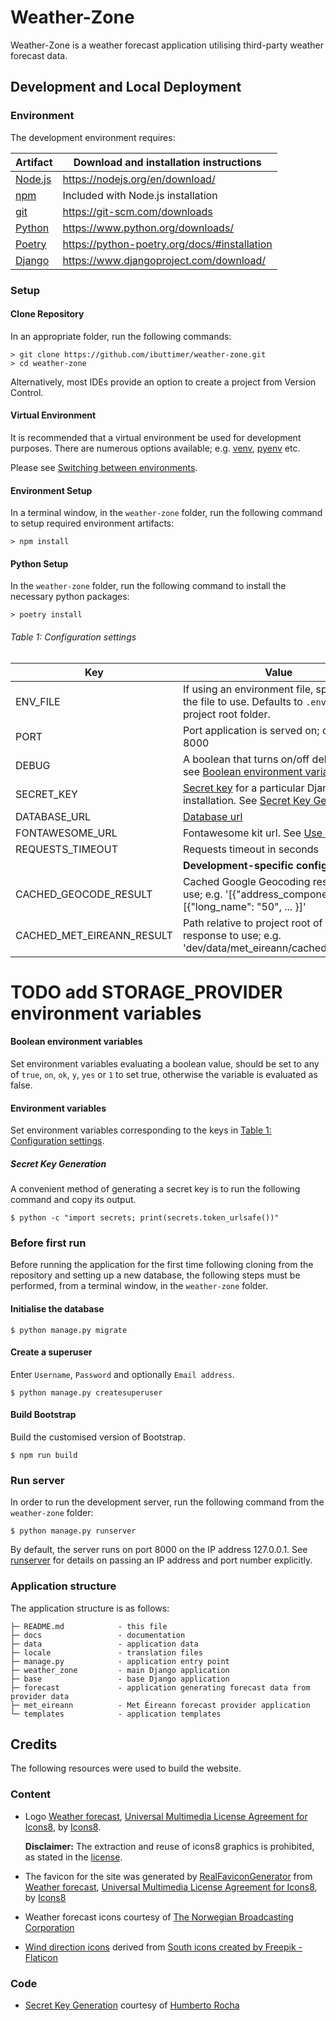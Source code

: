 # Weather-Zone

Weather-Zone is a weather forecast application utilising third-party weather forecast data.

## Development and Local Deployment
### Environment
The development environment requires:

| Artifact                                 | Download and installation instructions       |
|------------------------------------------|----------------------------------------------|
| [Node.js](https://nodejs.org/)           | https://nodejs.org/en/download/              |
| [npm](https://www.npmjs.com/)            | Included with Node.js installation           |
| [git](https://git-scm.com/)              | https://git-scm.com/downloads                |
| [Python](https://www.python.org/)        | https://www.python.org/downloads/            |
| [Poetry](https://python-poetry.org/)     | https://python-poetry.org/docs/#installation |
| [Django](https://www.djangoproject.com/) | https://www.djangoproject.com/download/      |

### Setup
#### Clone Repository
In an appropriate folder, run the following commands:
```shell
> git clone https://github.com/ibuttimer/weather-zone.git
> cd weather-zone
```
Alternatively, most IDEs provide an option to create a project from Version Control.

#### Virtual Environment
It is recommended that a virtual environment be used for development purposes.
There are numerous options available; e.g. [venv](https://packaging.python.org/en/latest/guides/installing-using-pip-and-virtual-environments/#creating-a-virtual-environment), [pyenv](https://github.com/pyenv/pyenv) etc. 

Please see [Switching between environments](https://python-poetry.org/docs/managing-environments/#switching-between-environments).

#### Environment Setup
In a terminal window, in the `weather-zone` folder, run the following command to setup required environment artifacts:
```shell
> npm install
```

#### Python Setup
In the `weather-zone` folder, run the following command to install the necessary python packages:
```shell
> poetry install
```

###### Table 1: Configuration settings
| Key                        | Value                                                                                                                                                                              |
|----------------------------|------------------------------------------------------------------------------------------------------------------------------------------------------------------------------------|
| ENV_FILE                   | If using an environment file, specifies the file to use. Defaults to `.env` in the project root folder.                                                                            |
| PORT                       | Port application is served on; default 8000                                                                                                                                        |
| DEBUG                      | A boolean that turns on/off debug mode; see [Boolean environment variables](#boolean-environment-variables)                                                                        |
| SECRET_KEY                 | [Secret key](https://docs.djangoproject.com/en/4.2/ref/settings/#std-setting-SECRET_KEY) for a particular Django installation. See [Secret Key Generation](#secret-key-generation) |
| DATABASE_URL               | [Database url](https://docs.djangoproject.com/en/4.2/ref/settings/#databases)                                                                                                      |
| FONTAWESOME_URL            | Fontawesome kit url. See [Use a Kit](https://fontawesome.com/docs/web/setup/use-kit)                                                                                               |
| REQUESTS_TIMEOUT           | Requests timeout in seconds                                                                                                                                                        |
|                            | **Development-specific configuration**                                                                                                                                             |
| CACHED_GEOCODE_RESULT      | Cached Google Geocoding response to use; e.g. '[{"address_components": [{"long_name": "50", ... }]'                                                                                |
| CACHED_MET_EIREANN_RESULT  | Path relative to project root of forecast response to use; e.g. 'dev/data/met_eireann/cached_resp.xml'                                                                             |

# TODO add STORAGE_PROVIDER environment variables

#### Boolean environment variables
Set environment variables evaluating a boolean value, should be set to any of `true`, `on`, `ok`, `y`, `yes` or `1` to set true, otherwise the variable is evaluated as false.

#### Environment variables
Set environment variables corresponding to the keys in [Table 1: Configuration settings](#table-1-configuration-settings).

##### Secret Key Generation
A convenient method of generating a secret key is to run the following command and copy its output.

```shell
$ python -c "import secrets; print(secrets.token_urlsafe())"
```

### Before first run
Before running the application for the first time following cloning from the repository and setting up a new database,
the following steps must be performed, from a terminal window, in the `weather-zone` folder.

#### Initialise the database
````shell
$ python manage.py migrate
````
#### Create a superuser
Enter `Username`, `Password` and optionally `Email address`.
````shell
$ python manage.py createsuperuser
````

#### Build Bootstrap
Build the customised version of Bootstrap.
````shell
$ npm run build
````

### Run server
In order to run the development server, run the following command from the `weather-zone` folder:

````shell
$ python manage.py runserver
````

By default, the server runs on port 8000 on the IP address 127.0.0.1.
See [runserver](https://docs.djangoproject.com/en/4.1/ref/django-admin/#runserver) for details on passing an IP address and port number explicitly.

### Application structure
The application structure is as follows:

```
├─ README.md            - this file
├─ docs                 - documentation
├─ data                 - application data
├─ locale               - translation files
├─ manage.py            - application entry point
├─ weather_zone         - main Django application
├─ base                 - base Django application
├─ forecast             - application generating forecast data from provider data  
├─ met_eireann          - Met Éireann forecast provider application
└─ templates            - application templates
```

## Credits

The following resources were used to build the website.

### Content
- Logo [Weather forecast](https://icons8.com/icon/kLj4x6XyooyO/weather-forecast), [Universal Multimedia License Agreement for Icons8](https://icons8.com/license), by [Icons8](https://icons8.com).

    **Disclaimer:** The extraction and reuse of icons8 graphics is prohibited, as stated in the [license](https://icons8.com/license).
- The favicon for the site was generated by [RealFaviconGenerator](https://realfavicongenerator.net/) from [Weather forecast](https://icons8.com/icon/kLj4x6XyooyO/weather-forecast), [Universal Multimedia License Agreement for Icons8](https://icons8.com/license), by [Icons8](https://icons8.com)
- Weather forecast icons courtesy of [The Norwegian Broadcasting Corporation](https://nrkno.github.io/yr-weather-symbols/)
- [Wind direction icons](static/img/wind_icons) derived from [South icons created by Freepik - Flaticon](https://www.flaticon.com/free-icons/south)

### Code

- [Secret Key Generation](#secret-key-generation) courtesy of [Humberto Rocha](https://humberto.io/blog/tldr-generate-django-secret-key/)
 
